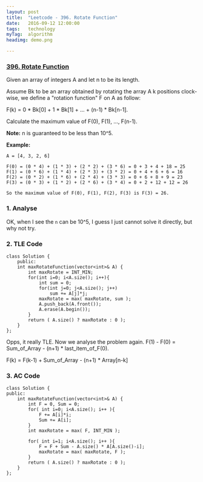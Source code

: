 ```yaml
---
layout: post
title:  "Leetcode - 396. Rotate Function"
date:   2016-09-12 12:00:00
tags:	technology
myTag:	algorithm
headimg: demo.png

---
```


### [396. Rotate Function](https://leetcode.com/problems/rotate-function/)

Given an array of integers A and let n to be its length.

Assume Bk to be an array obtained by rotating the array A k positions clock-wise, we define a "rotation function" F on A as follow:

F(k) = 0 * Bk[0] + 1 * Bk[1] + ... + (n-1) * Bk[n-1].

Calculate the maximum value of F(0), F(1), ..., F(n-1).

**Note:**
n is guaranteed to be less than 10^5.

**Example:**

	A = [4, 3, 2, 6]
	
	F(0) = (0 * 4) + (1 * 3) + (2 * 2) + (3 * 6) = 0 + 3 + 4 + 18 = 25
	F(1) = (0 * 6) + (1 * 4) + (2 * 3) + (3 * 2) = 0 + 4 + 6 + 6 = 16
	F(2) = (0 * 2) + (1 * 6) + (2 * 4) + (3 * 3) = 0 + 6 + 8 + 9 = 23
	F(3) = (0 * 3) + (1 * 2) + (2 * 6) + (3 * 4) = 0 + 2 + 12 + 12 = 26
	
	So the maximum value of F(0), F(1), F(2), F(3) is F(3) = 26.


### 1. Analyse

OK, when I see the `n` can be 10^5, I guess I just cannot solve it directly, but why not try.

### 2. TLE Code

	class Solution {
		public:
	    int maxRotateFunction(vector<int>& A) {
	        int maxRotate = INT_MIN;
	        for(int i=0; i<A.size(); i++){
	            int sum = 0;
	            for(int j=0; j<A.size(); j++)
	                sum += A[j]*j;
	            maxRotate = max( maxRotate, sum );
	            A.push_back(A.front());
	            A.erase(A.begin());
	        }
	        return ( A.size() ? maxRotate : 0 );
	    }
	};

Opps, it really TLE. Now we analyse the problem again. F(1) - F(0) = Sum\_of\_Array - (n+1) * last\_item\_of\_F(0).

F(k) = F(k-1) + Sum\_of\_Array - (n+1) * Array[n-k]

### 3. AC Code

	class Solution {
	public:
	    int maxRotateFunction(vector<int>& A) {
			int F = 0, Sum = 0;
			for( int i=0; i<A.size(); i++ ){
				F += A[i]*i;
				Sum += A[i];
			}
			int maxRotate = max( F, INT_MIN );

			for( int i=1; i<A.size(); i++ ){
				F = F + Sum - A.size() * A[A.size()-i];
				maxRotate = max( maxRotate, F );
			}
			return ( A.size() ? maxRotate : 0 );
	    }
	};


